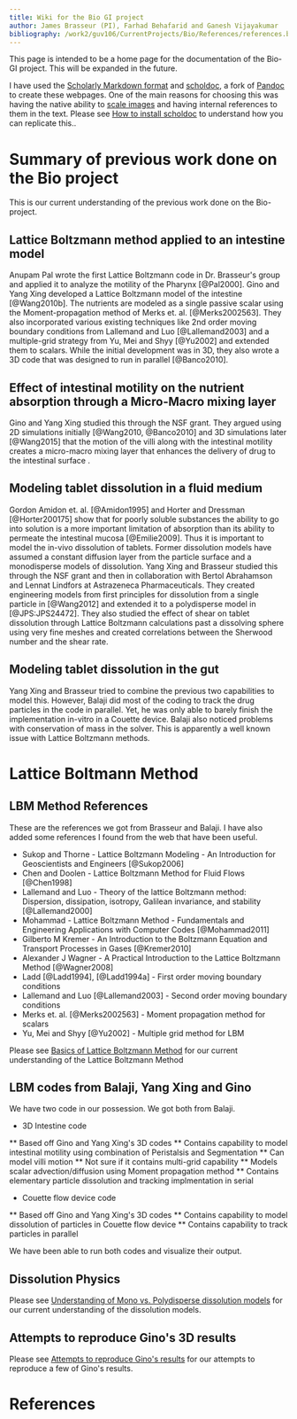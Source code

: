 ```yaml
---
title: Wiki for the Bio GI project
author: James Brasseur (PI), Farhad Behafarid and Ganesh Vijayakumar
bibliography: /work2/guv106/CurrentProjects/Bio/References/references.bib
---
```


This page is intended to be a home page for the documentation of the Bio-GI project. This will be expanded in the future.

I have used the [Scholarly Markdown format](http://scholarlymarkdown.com/) and [scholdoc](http://scholdoc.scholarlymarkdown.com/), a fork of [Pandoc](http://pandoc.org/) to create these webpages. One of the main reasons for choosing this was having the native ability to [scale images](http://scholarlymarkdown.com/Scholarly-Markdown-Guide.html#floating-subfigs) and having internal references to them in the text. Please see [How to install scholdoc](Documentation/howToInstallScholdoc.html) to understand how you can replicate this..


# Summary of previous work done on the Bio project

This is our current understanding of the previous work done on the Bio-project.

## Lattice Boltzmann method applied to an intestine model

Anupam Pal wrote the first Lattice Boltzmann code in Dr. Brasseur's group and applied it to analyze the motility of the Pharynx [@Pal2000]. Gino and Yang Xing developed a Lattice Boltzmann model of the intestine [@Wang2010b]. The nutrients are modeled as a single passive scalar using the Moment-propagation method of Merks et. al. [@Merks2002563]. They also incorporated various existing techniques like 2nd order moving boundary conditions from Lallemand and Luo [@Lallemand2003] and a multiple-grid strategy from Yu, Mei and Shyy [@Yu2002] and extended them to scalars. While the initial development was in 3D, they also wrote a 3D code that was designed to run in parallel [@Banco2010]. 

## Effect of intestinal motility on the nutrient absorption through a Micro-Macro mixing layer

Gino and Yang Xing studied this through the NSF grant. They argued using 2D simulations initially [@Wang2010, @Banco2010] and 3D simulations later [@Wang2015] that the motion of the villi along with the intestinal motility creates a micro-macro mixing layer that enhances the delivery of drug to the intestinal surface .

## Modeling tablet dissolution in a fluid medium

Gordon Amidon et. al. [@Amidon1995] and Horter and Dressman [@Horter200175] show that for poorly soluble substances the ability to go into solution is a more important limitation of absorption than its ability to permeate the intestinal mucosa [@Emilie2009]. Thus it is important to model the in-vivo dissolution of tablets. Former dissolution models have assumed a constant diffusion layer from the particle surface and a monodisperse models of dissolution. Yang Xing and Brasseur studied this through the NSF grant and then in collaboration with Bertol Abrahamson and Lennat Lindfors at Astrazeneca Pharmaceuticals. They created engineering models from first principles for dissolution from a single particle in [@Wang2012] and extended it to a polydisperse model in [@JPS:JPS24472]. They also studied the effect of shear on tablet dissolution through Lattice Boltzmann calculations past a dissolving sphere using very fine meshes and created correlations between the Sherwood number and the shear rate. 

## Modeling tablet dissolution in the gut

Yang Xing and Brasseur tried to combine the previous two capabilities to model this. However, Balaji did most of the coding to track the drug particles in the code in parallel. Yet, he was only able to barely finish the implementation in-vitro in a Couette device. Balaji also noticed problems with conservation of mass in the solver. This is apparently a well known issue with Lattice Boltzmann methods. 

# Lattice Boltmann Method 

## LBM Method References

These are the references we got from Brasseur and Balaji. I have also added some references I found from the web that have been useful. 

* Sukop and Thorne - Lattice Boltzmann Modeling - An Introduction for Geoscientists and Engineers [@Sukop2006]
* Chen and Doolen - Lattice Boltzmann Method for Fluid Flows [@Chen1998]
* Lallemand and Luo - Theory of the lattice Boltzmann method: Dispersion, dissipation, isotropy, Galilean invariance, and stability [@Lallemand2000]
* Mohammad - Lattice Boltzmann Method - Fundamentals and Engineering Applications with Computer Codes [@Mohammad2011]
* Gilberto M Kremer - An Introduction to the Boltzmann Equation and Transport Processes in Gases [@Kremer2010]
* Alexander J Wagner - A Practical Introduction to the Lattice Boltzmann Method [@Wagner2008]
* Ladd [@Ladd1994], [@Ladd1994a] - First order moving boundary conditions
* Lallemand and Luo [@Lallemand2003] - Second order moving boundary conditions
* Merks et. al. [@Merks2002563] - Moment propagation method for scalars
* Yu, Mei and Shyy [@Yu2002] - Multiple grid method for LBM

Please see [Basics of Lattice Boltzmann Method](Documentation/lbmBasics.html) for our current understanding of the Lattice Boltzmann Method

## LBM codes from Balaji, Yang Xing and Gino

We have two code in our possession. We got both from Balaji.

* 3D Intestine code

 ** Based off Gino and Yang Xing's 3D codes
 ** Contains capability to model intestinal motility using combination of Peristalsis and Segmentation
 ** Can model villi motion
 ** Not sure if it contains multi-grid capability
 ** Models scalar advection/diffusion using Moment propagation method
 ** Contains elementary particle dissolution and tracking implmentation in serial

* Couette flow device code

 ** Based off Gino and Yang Xing's 3D codes
 ** Contains capability to model dissolution of particles in Couette flow device
 ** Contains capability to track particles in parallel

We have been able to run both codes and visualize their output.

## Dissolution Physics

Please see [Understanding of Mono vs. Polydisperse dissolution models](Documentation/monoVsPolydisperse.html) for our current understanding of the dissolution models.

## Attempts to reproduce Gino's 3D results

Please see [Attempts to reproduce Gino's results](Documentation/ginoReproduce.html) for our attempts to reproduce a few of Gino's results.

# References
